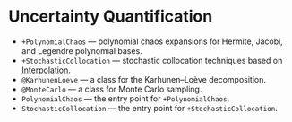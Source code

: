 # Uncertainty Quantification

* `+PolynomialChaos` — polynomial chaos expansions for Hermite, Jacobi, and
  Legendre polynomial bases.
* `+StochasticCollocation` — stochastic collocation techniques based on
  [Interpolation](https://github.com/MathRocks/Approximation).
* `@KarhunenLoeve` — a class for the Karhunen–Loève decomposition.
* `@MonteCarlo` — a class for Monte Carlo sampling.
* `PolynomialChaos` — the entry point for `+PolynomialChaos`.
* `StochasticCollocation` — the entry point for `+StochasticCollocation`.
